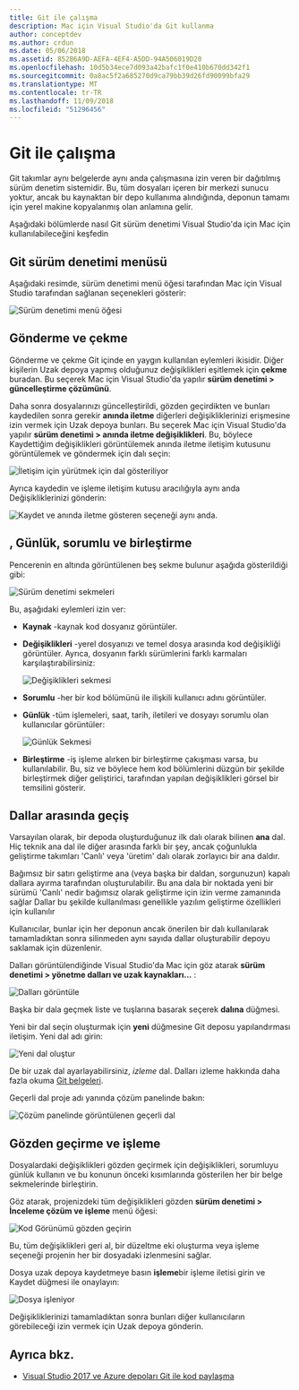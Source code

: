 ```yaml
---
title: Git ile çalışma
description: Mac için Visual Studio'da Git kullanma
author: conceptdev
ms.author: crdun
ms.date: 05/06/2018
ms.assetid: 852B6A9D-AEFA-4EF4-A5DD-94A506019D20
ms.openlocfilehash: 10d5b34ece7d093a42bafc1f0e410b670dd342f1
ms.sourcegitcommit: 0a8ac5f2a685270d9ca79bb39d26fd90099bfa29
ms.translationtype: MT
ms.contentlocale: tr-TR
ms.lasthandoff: 11/09/2018
ms.locfileid: "51296456"
---
```

# <a name="working-with-git"></a>Git ile çalışma

Git takımlar aynı belgelerde aynı anda çalışmasına izin veren bir dağıtılmış sürüm denetim sistemidir. Bu, tüm dosyaları içeren bir merkezi sunucu yoktur, ancak bu kaynaktan bir depo kullanıma alındığında, deponun tamamı için yerel makine kopyalanmış olan anlamına gelir.

Aşağıdaki bölümlerde nasıl Git sürüm denetimi Visual Studio'da için Mac için kullanılabileceğini keşfedin

## <a name="git-version-control-menu"></a>Git sürüm denetimi menüsü

Aşağıdaki resimde, sürüm denetimi menü öğesi tarafından Mac için Visual Studio tarafından sağlanan seçenekleri gösterir:

![Sürüm denetimi menü öğesi](media/version-control-gitVersionControlMenu.png)

## <a name="push-and-pull"></a>Gönderme ve çekme

Gönderme ve çekme Git içinde en yaygın kullanılan eylemleri ikisidir. Diğer kişilerin Uzak depoya yapmış olduğunuz değişiklikleri eşitlemek için **çekme** buradan. Bu seçerek Mac için Visual Studio'da yapılır **sürüm denetimi > güncelleştirme çözümünü**.

Daha sonra dosyalarınızı güncelleştirildi, gözden geçirdikten ve bunları kaydedilen sonra gerekir **anında iletme** diğerleri değişikliklerinizi erişmesine izin vermek için Uzak depoya bunları. Bu seçerek Mac için Visual Studio'da yapılır **sürüm denetimi > anında iletme değişiklikleri**. Bu, böylece Kaydettiğim değişiklikleri görüntülemek anında iletme iletişim kutusunu görüntülemek ve göndermek için dalı seçin:

![İletişim için yürütmek için dal gösteriliyor](media/version-control-gitPush.png)

Ayrıca kaydedin ve işleme iletişim kutusu aracılığıyla aynı anda Değişikliklerinizi gönderin:

![Kaydet ve anında iletme gösteren seçeneği aynı anda.](media/version-control-commitPush.png)

## <a name="blame-log-and-merge"></a>, Günlük, sorumlu ve birleştirme

Pencerenin en altında görüntülenen beş sekme bulunur aşağıda gösterildiği gibi:

![Sürüm denetimi sekmeleri](media/version-control-gitTabs.png)

Bu, aşağıdaki eylemleri izin ver:

* **Kaynak** -kaynak kod dosyanız görüntüler.
* **Değişiklikleri** -yerel dosyanızı ve temel dosya arasında kod değişikliği görüntüler. Ayrıca, dosyanın farklı sürümlerini farklı karmaları karşılaştırabilirsiniz:

    ![Değişiklikleri sekmesi](media/version-control-gitChange.png)

* **Sorumlu** -her bir kod bölümünü ile ilişkili kullanıcı adını görüntüler.
* **Günlük** -tüm işlemeleri, saat, tarih, iletileri ve dosyayı sorumlu olan kullanıcılar görüntüler:

    ![Günlük Sekmesi](media/version-control-gitLog.png)

* **Birleştirme** -iş işleme alırken bir birleştirme çakışması varsa, bu kullanılabilir. Bu, siz ve böylece hem kod bölümlerini düzgün bir şekilde birleştirmek diğer geliştirici, tarafından yapılan değişiklikleri görsel bir temsilini gösterir.

## <a name="switching-branches"></a>Dallar arasında geçiş

Varsayılan olarak, bir depoda oluşturduğunuz ilk dalı olarak bilinen **ana** dal. Hiç teknik ana dal ile diğer arasında farklı bir şey, ancak çoğunlukla geliştirme takımları 'Canlı' veya 'üretim' dalı olarak zorlayıcı bir ana daldır.

Bağımsız bir satırı geliştirme ana (veya başka bir daldan, sorgunuzun) kapalı dallara ayırma tarafından oluşturulabilir. Bu ana dala bir noktada yeni bir sürümü 'Canlı' nedir bağımsız olarak geliştirme için izin verme zamanında sağlar Dallar bu şekilde kullanılması genellikle yazılım geliştirme özellikleri için kullanılır

Kullanıcılar, bunlar için her deponun ancak önerilen bir dalı kullanılarak tamamladıktan sonra silinmeden aynı sayıda dallar oluşturabilir depoyu saklamak için düzenlenir.

Dalları görüntülendiğinde Visual Studio'da Mac için göz atarak **sürüm denetimi > yönetme dalları ve uzak kaynakları...** :

![Dalları görüntüle](media/version-control-gitBranch2.png)

Başka bir dala geçmek liste ve tuşlarına basarak seçerek **dalına** düğmesi.

Yeni bir dal seçin oluşturmak için **yeni** düğmesine Git deposu yapılandırması iletişim. Yeni dal adı girin:

![Yeni dal oluştur](media/version-control-gitBranch.png)

De bir uzak dal ayarlayabilirsiniz, _izleme_ dal. Dalları izleme hakkında daha fazla okuma [Git belgeleri](https://git-scm.com/book/en/v2/Git-Branching-Remote-Branches#Tracking-Branches).

Geçerli dal proje adı yanında çözüm panelinde bakın:

 ![Çözüm panelinde görüntülenen geçerli dal](media/version-control-gitBranchName.png)

## <a name="reviewing-and-committing"></a>Gözden geçirme ve işleme

Dosyalardaki değişiklikleri gözden geçirmek için değişiklikleri, sorumluyu günlük kullanın ve bu konunun önceki kısımlarında gösterilen her bir belge sekmelerinde birleştirin.

Göz atarak, projenizdeki tüm değişiklikleri gözden **sürüm denetimi > İnceleme çözüm ve işleme** menü öğesi:

![Kod Görünümü gözden geçirin](media/version-control-gitReviewCommit.png)

Bu, tüm değişiklikleri geri al, bir düzeltme eki oluşturma veya işleme seçeneği projenin her bir dosyadaki izlenmesini sağlar.

Dosya uzak depoya kaydetmeye basın **işleme**bir işleme iletisi girin ve Kaydet düğmesi ile onaylayın:

![Dosya işleniyor](media/version-control-gitCommit.png)

Değişikliklerinizi tamamladıktan sonra bunları diğer kullanıcıların görebileceği izin vermek için Uzak depoya gönderin.

## <a name="see-also"></a>Ayrıca bkz.

* [Visual Studio 2017 ve Azure depoları Git ile kod paylaşma](/azure/devops/repos/git/share-your-code-in-git-vs-2017)